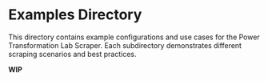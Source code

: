 # Examples Directory

This directory contains example configurations and use cases for the Power Transformation Lab Scraper. Each subdirectory demonstrates different scraping scenarios and best practices.

**WIP**